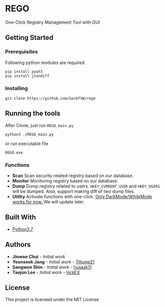 # REGO

One-Click Registry Management Tool with GUI

## Getting Started

### Prerequisites

Following python modules are required

```
pip install pyqt5
pip install jsondiff
```

### Installing


```
git clone https://github.com/SecOfSW/rego
```


## Running the tools

After Clone, just run `REGO_main.py`

```
python3 ./REGO_main.py
```

or run executable file

```
REGO.exe
```

### Functions

- **Scan**
Scan security related registry based on our database.
- **Monitor**
Monitoring registry based on our database.
- **Dump**
Dump registry related to users.
`HKEY_CURRENT_USER` and `HKEY_USERS` will be dumped.
Also, support making diff of two dump files.
- **Utility**
Activate functions with one-click.
<u> Only DarkMode/WhiteMode works for now. </u>
We will update later.


## Built With

* [Python3.7](https://www.python.org/)


## Authors

* **Jinwoo Choi** - *Initial work*
* **Yeonseok Jang** - *Initial work* - [7illume21](https://github.com/7illume21)
* **Sangwon Shin** - *Initial work* - [husask11](https://github.com/husask11)
* **Taejun Lee** - *Initial work* - [HckEX](https://github.com/HckEX)


## License

This project is licensed under the MIT License

